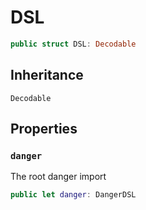 # DSL

``` swift
public struct DSL: Decodable 
```

## Inheritance

`Decodable`

## Properties

### `danger`

The root danger import

``` swift
public let danger: DangerDSL
```
